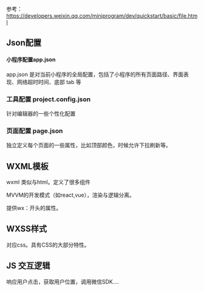 

参考：https://developers.weixin.qq.com/miniprogram/dev/quickstart/basic/file.html

## Json配置

#### 小程序配置app.json

app.json 是对当前小程序的全局配置，包括了小程序的所有页面路径、界面表现、网络超时时间、底部 tab 等



### 工具配置 project.config.json

针对编辑器的一些个性化配置

###  页面配置 page.json

独立定义每个页面的一些属性，比如顶部颜色，时候允许下拉刷新等。



## WXML模板

wxml 类似与html。定义了很多组件

MVVM的开发模式（如react,vue），渲染与逻辑分离。

提供wx：开头的属性。



## WXSS样式

对应css。具有CSS的大部分特性。



## JS 交互逻辑

响应用户点击，获取用户位置，调用微信SDK....



